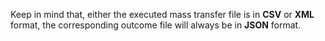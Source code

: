 Keep in mind that, either the executed mass transfer file is in **CSV** or **XML** format, the corresponding outcome file will always be in **JSON** format.
